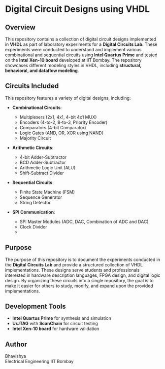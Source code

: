 # Digital Circuit Designs using VHDL

## Overview
This repository contains a collection of digital circuit designs implemented in **VHDL** as part of laboratory experiments for a **Digital Circuits Lab**. These experiments were conducted to understand and implement various combinational and sequential circuits using **Intel Quartus Prime** and tested on the **Intel Xen-10 board** developed at IIT Bombay. The repository showcases different modeling styles in VHDL, including **structural, behavioral, and dataflow modeling**.

## Circuits Included
This repository features a variety of digital designs, including:

- **Combinational Circuits**:
  - Multiplexers (2x1, 4x1, 4-bit 4x1 MUX)
  - Encoders (4-to-2, 8-to-3, Priority Encoder)
  - Comparators (4-bit Comparator)
  - Logic Gates (AND, OR, XOR using NAND)
  - Majority Circuit

- **Arithmetic Circuits**:
  - 4-bit Adder-Subtractor
  - BCD Adder-Subtractor
  - Arithmetic Logic Unit (ALU)
  - Shift-Subtract Divider

- **Sequential Circuits**:
  - Finite State Machine (FSM)
  - Sequence Generator
  - String Detector

- **SPI Communication**:
  - SPI Master Modules (ADC, DAC, Combination of ADC and DAC)
  - Clock Divider
  - 
## Purpose
The purpose of this repository is to document the experiments conducted in the **Digital Circuits Lab** and provide a structured collection of VHDL implementations. These designs serve students and professionals interested in hardware description languages, FPGA design, and digital logic design. By organizing these circuits into a single repository, the goal is to make it easier for others to study, modify, and expand upon the provided implementations.

## Development Tools
- **Intel Quartus Prime** for synthesis and simulation
- **UrJTAG** with **ScanChain** for circuit testing
- **Intel Xen-10 board** for hardware validation

## Author
Bhavishya<br/>
Electrical Engineering
IIT Bombay
